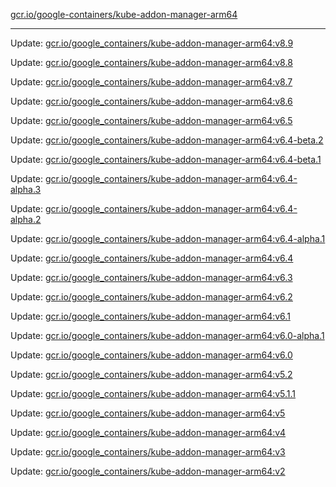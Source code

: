 [gcr.io/google-containers/kube-addon-manager-arm64](https://hub.docker.com/r/cruse/kube-addon-manager-arm64/tags/) 

----
Update: [gcr.io/google_containers/kube-addon-manager-arm64:v8.9](https://hub.docker.com/r/cruse/kube-addon-manager-arm64/tags/)

Update: [gcr.io/google_containers/kube-addon-manager-arm64:v8.8](https://hub.docker.com/r/cruse/kube-addon-manager-arm64/tags/)

Update: [gcr.io/google_containers/kube-addon-manager-arm64:v8.7](https://hub.docker.com/r/cruse/kube-addon-manager-arm64/tags/)

Update: [gcr.io/google_containers/kube-addon-manager-arm64:v8.6](https://hub.docker.com/r/cruse/kube-addon-manager-arm64/tags/)

Update: [gcr.io/google_containers/kube-addon-manager-arm64:v6.5](https://hub.docker.com/r/cruse/kube-addon-manager-arm64/tags/)

Update: [gcr.io/google_containers/kube-addon-manager-arm64:v6.4-beta.2](https://hub.docker.com/r/cruse/kube-addon-manager-arm64/tags/)

Update: [gcr.io/google_containers/kube-addon-manager-arm64:v6.4-beta.1](https://hub.docker.com/r/cruse/kube-addon-manager-arm64/tags/)

Update: [gcr.io/google_containers/kube-addon-manager-arm64:v6.4-alpha.3](https://hub.docker.com/r/cruse/kube-addon-manager-arm64/tags/)

Update: [gcr.io/google_containers/kube-addon-manager-arm64:v6.4-alpha.2](https://hub.docker.com/r/cruse/kube-addon-manager-arm64/tags/)

Update: [gcr.io/google_containers/kube-addon-manager-arm64:v6.4-alpha.1](https://hub.docker.com/r/cruse/kube-addon-manager-arm64/tags/)

Update: [gcr.io/google_containers/kube-addon-manager-arm64:v6.4](https://hub.docker.com/r/cruse/kube-addon-manager-arm64/tags/)

Update: [gcr.io/google_containers/kube-addon-manager-arm64:v6.3](https://hub.docker.com/r/cruse/kube-addon-manager-arm64/tags/)

Update: [gcr.io/google_containers/kube-addon-manager-arm64:v6.2](https://hub.docker.com/r/cruse/kube-addon-manager-arm64/tags/)

Update: [gcr.io/google_containers/kube-addon-manager-arm64:v6.1](https://hub.docker.com/r/cruse/kube-addon-manager-arm64/tags/)

Update: [gcr.io/google_containers/kube-addon-manager-arm64:v6.0-alpha.1](https://hub.docker.com/r/cruse/kube-addon-manager-arm64/tags/)

Update: [gcr.io/google_containers/kube-addon-manager-arm64:v6.0](https://hub.docker.com/r/cruse/kube-addon-manager-arm64/tags/)

Update: [gcr.io/google_containers/kube-addon-manager-arm64:v5.2](https://hub.docker.com/r/cruse/kube-addon-manager-arm64/tags/)

Update: [gcr.io/google_containers/kube-addon-manager-arm64:v5.1.1](https://hub.docker.com/r/cruse/kube-addon-manager-arm64/tags/)

Update: [gcr.io/google_containers/kube-addon-manager-arm64:v5](https://hub.docker.com/r/cruse/kube-addon-manager-arm64/tags/)

Update: [gcr.io/google_containers/kube-addon-manager-arm64:v4](https://hub.docker.com/r/cruse/kube-addon-manager-arm64/tags/)

Update: [gcr.io/google_containers/kube-addon-manager-arm64:v3](https://hub.docker.com/r/cruse/kube-addon-manager-arm64/tags/)

Update: [gcr.io/google_containers/kube-addon-manager-arm64:v2](https://hub.docker.com/r/cruse/kube-addon-manager-arm64/tags/)

